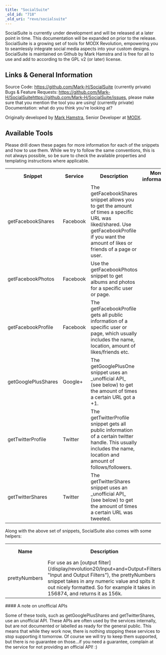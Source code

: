 ```yaml
---
title: "SocialSuite"
_old_id: "718"
_old_uri: "revo/socialsuite"
---
```


<div class="note">SocialSuite is currently under development and will be released at a later point in time. This documentation will be expanded on prior to the release.</div>SocialSuite is a growing set of tools for MODX Revolution, empowering you to seamlessly integrate social media aspects into your custom designs. SocialSuite is maintained on Github by Mark Hamstra and is free for all to use and add to according to the GPL v2 (or later) license.

Links & General Information
---------------------------

Source Code: <https://github.com/Mark-H/SocialSuite> (currently private)   
Bugs & Feature Requests: <https://github.com/Mark-H/SocialSuite><https://github.com/Mark-H/SocialSuite/issues>, please make sure that you mention the tool you are using! (currently private)   
Documentation: what do you think you're looking at?

Originally developed by [Mark Hamstra](http://www.markhamstra.com/), Senior Developer at [MODX](http://modx.com).

Available Tools
---------------

Please drill down these pages for more information for each of the snippets and how to use them. While we try to follow the same conventions, this is not always possible, so be sure to check the available properties and templating instructions where applicable.

<table><tbody><tr><th>Snippet</th><th>Service</th><th>Description</th><th>More information</th></tr><tr><td>getFacebookShares</td><td>Facebook</td><td>The getFacebookShares snippet allows you to get the amount of times a specific URL was liked/shared. Use getFacebookProfile if you want the amount of likes or friends of a page or user.</td><td> </td></tr><tr><td>getFacebookPhotos</td><td>Facebook</td><td>Use the getFacebookPhotos snippet to get albums and photos for a specific user or page.</td><td> </td></tr><tr><td>getFacebookProfile</td><td>Facebook</td><td>The getFacebookProfile gets all public information of a specific user or page, which usually includes the name, location, amount of likes/friends etc.</td><td> </td></tr><tr><td>getGooglePlusShares</td><td>Google+</td><td>The getGooglePlusOne snippet uses an _unofficial API_ (see below) to get the amount of times a certain URL got a +1.</td><td> </td></tr><tr><td>getTwitterProfile</td><td>Twitter</td><td>The getTwitterProfile snippet gets all public information of a certain twitter handle. This usually includes the name, location and amount of follows/followers.</td><td> </td></tr><tr><td>getTwitterShares</td><td>Twitter</td><td>The getTwitterShares snippet uses an _unofficial API_ (see below) to get the amount of times a certain URL was tweeted.</td><td> </td></tr></tbody></table>Along with the above set of snippets, SocialSuite also comes with some helpers:

<table><tbody><tr><th>Name</th><th>Description</th><th>More information</th></tr><tr><td>prettyNumbers</td><td>For use as an [output filter](/display/revolution20/Input+and+Output+Filters "Input and Output Filters"), the prettyNumbers snippet takes in any numeric value and spits it out nicely formatted. So for example it takes in 156874, and returns it as 156k.</td><td> </td></tr></tbody></table>#### A note on unofficial APIs

Some of these tools, such as getGooglePlusShares and getTwitterShares, use an unofficial API. These APIs are often used by the services internally, but are not documented or labelled as ready for the general public. This means that while they work now, there is nothing stopping these services to stop supporting it tomorrow. Of course we will try to keep them supported, but there is no guarantee on those...if you need a guarantee, complain at the service for not providing an official API! :)